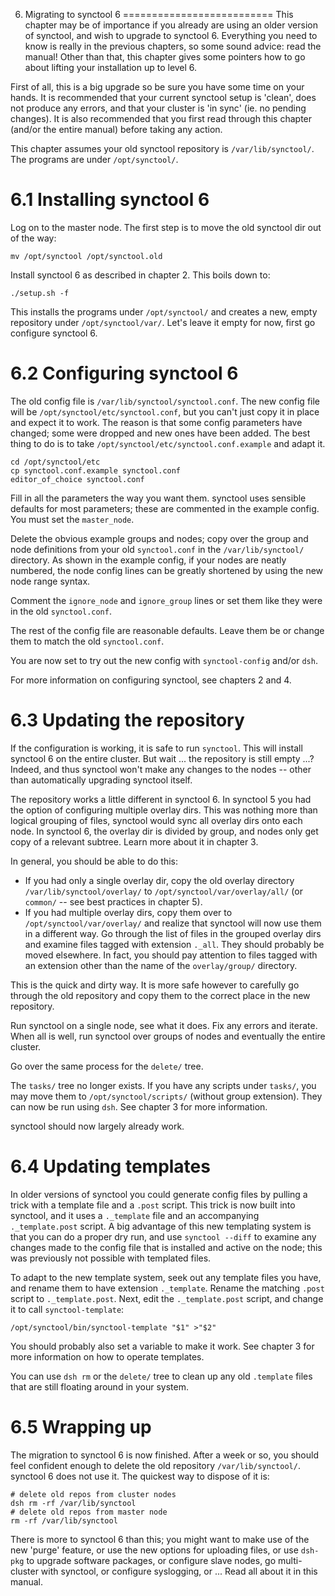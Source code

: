 6. Migrating to synctool 6
==========================
This chapter may be of importance if you already are using an older version
of synctool, and wish to upgrade to synctool 6. Everything you need to know
is really in the previous chapters, so some sound advice: read the manual!
Other than that, this chapter gives some pointers how to go about lifting
your installation up to level 6.

First of all, this is a big upgrade so be sure you have some time on your
hands. It is recommended that your current synctool setup is 'clean', does
not produce any errors, and that your cluster is 'in sync' (ie. no pending
changes). It is also recommended that you first read through this chapter
(and/or the entire manual) before taking any action.

This chapter assumes your old synctool repository is `/var/lib/synctool/`.
The programs are under `/opt/synctool/`.


6.1 Installing synctool 6
=========================
Log on to the master node. The first step is to move the old synctool dir
out of the way:

    mv /opt/synctool /opt/synctool.old

Install synctool 6 as described in chapter 2. This boils down to:

    ./setup.sh -f

This installs the programs under `/opt/synctool/` and creates a new, empty
repository under `/opt/synctool/var/`. Let's leave it empty for now, first
go configure synctool 6.


6.2 Configuring synctool 6
==========================
The old config file is `/var/lib/synctool/synctool.conf`. The new config
file will be `/opt/synctool/etc/synctool.conf`, but you can't just copy it
in place and expect it to work. The reason is that some config parameters
have changed; some were dropped and new ones have been added.
The best thing to do is to take `/opt/synctool/etc/synctool.conf.example`
and adapt it.

    cd /opt/synctool/etc
    cp synctool.conf.example synctool.conf
    editor_of_choice synctool.conf

Fill in all the parameters the way you want them. synctool uses sensible
defaults for most parameters; these are commented in the example config.
You must set the `master_node`.

Delete the obvious example groups and nodes; copy over the group and node
definitions from your old `synctool.conf` in the `/var/lib/synctool/`
directory.
As shown in the example config, if your nodes are neatly numbered, the node
config lines can be greatly shortened by using the new node range syntax.

Comment the `ignore_node` and `ignore_group` lines or set them like they
were in the old `synctool.conf`.

The rest of the config file are reasonable defaults. Leave them be or change
them to match the old `synctool.conf`.

You are now set to try out the new config with `synctool-config` and/or `dsh`.

For more information on configuring synctool, see chapters 2 and 4.


6.3 Updating the repository
===========================
If the configuration is working, it is safe to run `synctool`. This will
install synctool 6 on the entire cluster. But wait ... the repository is
still empty ...? Indeed, and thus synctool won't make any changes to the
nodes -- other than automatically upgrading synctool itself.

The repository works a little different in synctool 6. In synctool 5 you
had the option of configuring multiple overlay dirs. This was nothing more
than logical grouping of files, synctool would sync all overlay dirs onto
each node. In synctool 6, the overlay dir is divided by group, and nodes
only get copy of a relevant subtree. Learn more about it in chapter 3.

In general, you should be able to do this:
* If you had only a single overlay dir, copy the old overlay directory
  `/var/lib/synctool/overlay/` to `/opt/synctool/var/overlay/all/`
  (or `common/` -- see best practices in chapter 5).
* If you had multiple overlay dirs, copy them over to
  `/opt/synctool/var/overlay/` and realize that synctool will now use them
  in a different way. Go through the list of files in the grouped overlay
  dirs and examine files tagged with extension `._all`. They should probably
  be moved elsewhere. In fact, you should pay attention to files tagged with
  an extension other than the name of the `overlay/group/` directory.

This is the quick and dirty way. It is more safe however to carefully go
through the old repository and copy them to the correct place in the new
repository.

Run synctool on a single node, see what it does. Fix any errors and iterate.
When all is well, run synctool over groups of nodes and eventually the entire
cluster.

Go over the same process for the `delete/` tree.

The `tasks/` tree no longer exists. If you have any scripts under `tasks/`,
you may move them to `/opt/synctool/scripts/` (without group extension).
They can now be run using `dsh`. See chapter 3 for more information.

synctool should now largely already work.


6.4 Updating templates
======================
In older versions of synctool you could generate config files by pulling
a trick with a template file and a `.post` script. This trick is now
built into synctool, and it uses a `._template` file and an accompanying
`._template.post` script. A big advantage of this new templating system is
that you can do a proper dry run, and use `synctool --diff` to examine any
changes made to the config file that is installed and active on the node;
this was previously not possible with templated files.

To adapt to the new template system, seek out any template files you have,
and rename them to have extension `._template`. Rename the matching `.post`
script to `._template.post`. Next, edit the `._template.post` script, and
change it to call `synctool-template`:

    /opt/synctool/bin/synctool-template "$1" >"$2"

You should probably also set a variable to make it work.
See chapter 3 for more information on how to operate templates.

You can use `dsh rm` or the `delete/` tree to clean up any old `.template`
files that are still floating around in your system.


6.5 Wrapping up
===============
The migration to synctool 6 is now finished. After a week or so, you should
feel confident enough to delete the old repository `/var/lib/synctool/`.
synctool 6 does not use it. The quickest way to dispose of it is:

    # delete old repos from cluster nodes
    dsh rm -rf /var/lib/synctool
    # delete old repos from master node
    rm -rf /var/lib/synctool

There is more to synctool 6 than this; you might want to make use of the
new 'purge' feature, or use the new options for uploading files, or use
`dsh-pkg` to upgrade software packages, or configure slave nodes, go
multi-cluster with synctool, or configure syslogging, or ...
Read all about it in this manual.
